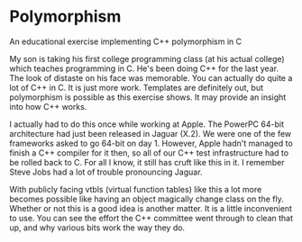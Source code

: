 # Polymorphism
An educational exercise implementing C++ polymorphism in C

My son is taking his first college programming class (at his actual college) which teaches programming
in C. He's been doing C++ for the last year. The look of distaste on his face was memorable. 
You can actually do quite a lot of C++ in C. It is just more work. Templates are definitely
out, but polymorphism is possible as this exercise shows. It may provide an insight into 
how C++ works. 

I actually had to do this once while working at Apple.  The PowerPC 64-bit architecture had
just been released in Jaguar (X.2). We were one of the few frameworks asked to go 64-bit 
on day 1. However, Apple hadn't managed to finish a C++ compiler for it then, so all of 
our C++ test infrastructure had to be rolled back to C. For all I know, it still has 
cruft like this in it.  I remember Steve Jobs had a lot of trouble pronouncing Jaguar.

With publicly facing vtbls (virtual function tables) like this a lot more becomes possible
like having an object magically change class on the fly.  Whether or not this is a good 
idea is another matter. It is a little inconvenient to use. You can see the effort the 
C++ committee went through to clean that up, and why various bits work the way they do.
